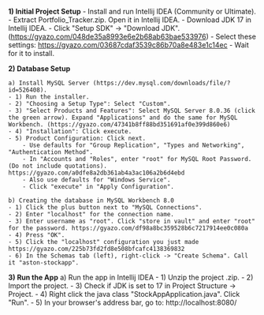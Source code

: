 **1) Initial Project Setup**
	- Install and run Intellij IDEA (Community or Ultimate).
	- Extract Portfolio_Tracker.zip. Open it in Intellij IDEA.
	- Download JDK 17 in Intellij IDEA.
	- Click "Setup SDK" -> "Download JDK". (https://gyazo.com/048de35a8993e6e2b68ab63bae533976)
	- Select these settings: https://gyazo.com/03687cdaf3539c86b70a8e483e1c14ec
	- Wait for it to install.


**2) Database Setup**

	a) Install MySQL Server (https://dev.mysql.com/downloads/file/?id=526408).
	- 1) Run the installer.
	- 2) "Choosing a Setup Type": Select "Custom".
	- 3) "Select Products and Features": Select MySQL Server 8.0.36 (click the green arrow). Expand "Applications" and do the same for MySQL Workbench. (https://gyazo.com/47341b8ff88bd351691af0e399d860e6)
	- 4) "Installation": Click execute.
	- 5) Product Configuration: Click next.
		- Use defaults for "Group Replication", "Types and Networking", "Authentication Method".
		- In "Accounts and "Roles", enter "root" for MySQL Root Password. (Do not include quotations). https://gyazo.com/a0dfe8a2db361ab4a3ac106a2b6d4ebd
		- Also use defaults for "Windows Service".
		- Click "execute" in "Apply Configuration".

	b) Creating the database in MySQL Workbench 8.0
	- 1) Click the plus button next to "MySQL Connections".
	- 2) Enter "localhost" for the connection name.
	- 3) Enter username as "root". Click "store in vault" and enter "root" for the password. https://gyazo.com/df98a8bc359528b6c7217914ee0c080a
	- 4) Press "OK".
	- 5) Click the "localhost" configuration you just made https://gyazo.com/225b73fd2fd8e508bfcafc4138369832
	- 6) In the Schemas tab (left), right-click -> "Create Schema". Call it "aston-stockapp".


**3) Run the App**
	a) Run the app in Intellij IDEA
		- 1) Unzip the project .zip.
		- 2) Import the project.
		- 3) Check if JDK is set to 17 in Project Structure -> Project.
		- 4) Right click the java class "StockAppApplication.java". Click "Run".
		- 5) In your browser's address bar, go to: http://localhost:8080/

